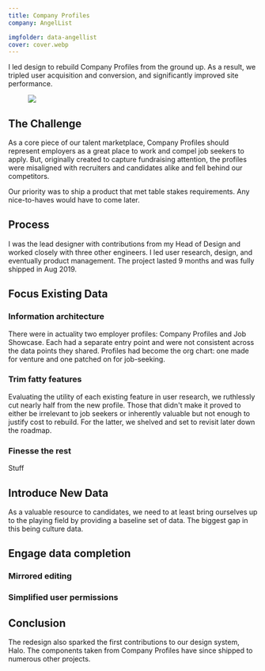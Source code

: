 ```yaml
---
title: Company Profiles
company: AngelList

imgfolder: data-angellist
cover: cover.webp
---
```


I led design to rebuild Company Profiles from the ground up. As a result, we tripled user acquisition and conversion, and significantly improved site performance.

<figure>
  <img src="../assets/img/data-angellist/newsletter.webp" />
</figure>

## The Challenge
As a core piece of our talent marketplace, Company Profiles should represent employers as a great place to work and compel job seekers to apply. But, originally created to capture fundraising attention, the profiles were misaligned with recruiters and candidates alike and fell behind our competitors.

Our priority was to ship a product that met table stakes requirements. Any nice-to-haves would have to come later.

## Process
I was the lead designer with contributions from my Head of Design and worked closely with three other engineers. I led user research, design, and eventually product management. The project lasted 9 months and was fully shipped in Aug 2019.

## Focus Existing Data
### Information architecture
There were in actuality two employer profiles: Company Profiles and Job Showcase. Each had a separate entry point and were not consistent across the data points they shared. Profiles had become the org chart: one made for venture and one patched on for job-seeking.

### Trim fatty features
Evaluating the utility of each existing feature in user research, we ruthlessly cut nearly half from the new profile. Those that didn't make it proved to either be irrelevant to job seekers or inherently valuable but not enough to justify cost to rebuild. For the latter, we shelved and set to revisit later down the roadmap.

### Finesse the rest
Stuff

## Introduce New Data
As a valuable resource to candidates, we need to at least bring ourselves up to the playing field by providing a baseline set of data. The biggest gap in this being culture data.

## Engage data completion
### Mirrored editing

### Simplified user permissions

## Conclusion


The redesign also sparked the first contributions to our design system, Halo. The components taken from Company Profiles have since shipped to numerous other projects.
